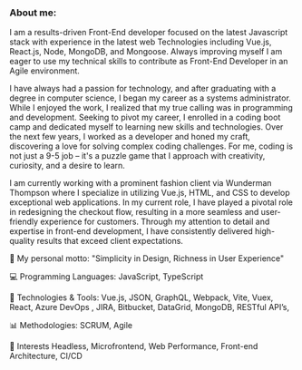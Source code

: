 ### About me:
I am a results-driven Front-End developer focused on the latest Javascript stack with experience in the latest web Technologies including Vue.js, React.js, Node, MongoDB, and Mongoose. Always improving myself I am eager to use my technical skills to contribute as Front-End Developer in an Agile environment.

I have always had a passion for technology, and after graduating with a degree in computer science, I began my career as a systems administrator. While I enjoyed the work, I realized that my true calling was in programming and development. Seeking to pivot my career, I enrolled in a coding boot camp and dedicated myself to learning new skills and technologies. Over the next few years, I worked as a developer and honed my craft, discovering a love for solving complex coding challenges. For me, coding is not just a 9-5 job – it's a puzzle game that I approach with creativity, curiosity, and a desire to learn.

I am currently working with a prominent fashion client via Wunderman Thompson where I specialize in utilizing Vue.js, HTML, and CSS to develop exceptional web applications. In my current role, I have played a pivotal role in redesigning the checkout flow, resulting in a more seamless and user-friendly experience for customers. Through my attention to detail and expertise in front-end development, I have consistently delivered high-quality results that exceed client expectations.

🚀 My personal motto: "Simplicity in Design, Richness in User Experience"

💻 Programming Languages: JavaScript, TypeScript

🔧 Technologies & Tools: Vue.js, JSON, GraphQL, Webpack, Vite, Vuex, React, Azure DevOps , JIRA, Bitbucket, DataGrid, MongoDB, RESTful API’s,

📊 Methodologies: SCRUM, Agile

🤔 Interests Headless, Microfrontend, Web Performance, Front-end Architecture, CI/CD
